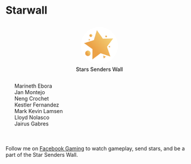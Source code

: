 # Starwall


<img src="/images/stars.png" style="border-radius: 200px; margin-left: auto; margin-right: auto; width: 20%; display: block; margin-top: 2em; "/>
<p style="text-align: center; margin-bottom: 2em; margin-top: 5px; font-weight: 500; ">Stars Senders Wall</p>

<ul id="people-list" style="list-style-type: none;">
    <li>Marineth Ebora</li>
    <li>Jan Montejo</li>
    <li>Neng Crochet</li>
    <li>Kestler Fernandez</li>
    <li>Mark Kevin Lamsen</li>
    <li>Lloyd Nolasco</li>
    <li>Jairus Gabres</li>
</ul>

<p style="margin-top: 50px;">Follow me on <a href="https://fb.gg/RedDavidGG/" target="_blank">Facebook Gaming</a> to watch gameplay, send stars, and be a part of the Star Senders Wall.</p>

